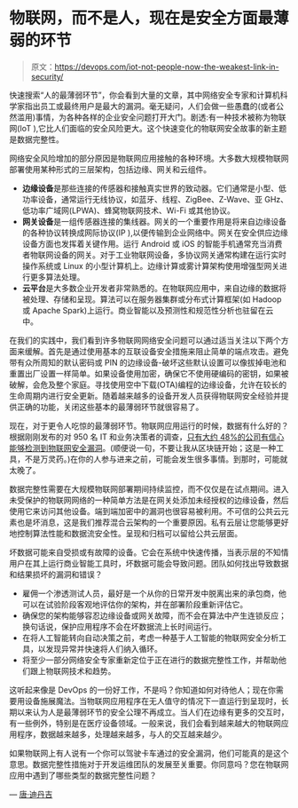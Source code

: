 # 物联网，而不是人，现在是安全方面最薄弱的环节

> 原文：<https://devops.com/iot-not-people-now-the-weakest-link-in-security/>

快速搜索“人的最薄弱环节”，你会看到大量的文章，其中网络安全专家和计算机科学家指出员工或最终用户是最大的漏洞。毫无疑问，人们会做一些愚蠢的(或者公然滥用)事情，为各种各样的企业安全问题打开大门。剧透:有一种技术被称为物联网(IoT ),它比人们面临的安全风险更大。这个快速变化的物联网安全故事的新主题是数据完整性。

网络安全风险增加的部分原因是物联网应用接触的各种环境。大多数大规模物联网部署使用某种形式的三层架构，包括边缘、网关和云组件。

*   **边缘设备**是那些连接的传感器和接触真实世界的致动器。它们通常是小型、低功率设备，通常运行无线协议，如蓝牙、线程、ZigBee、Z-Wave、亚 GHz、低功率广域网(LPWA)、蜂窝物联网技术、Wi-Fi 或其他协议。
*   **网关设备**是一组传感器连接的集线器。网关的一个重要作用是将来自边缘设备的各种协议转换成网际协议(IP ),以便传输到企业网络中。网关在安全供应边缘设备方面也发挥着关键作用。运行 Android 或 iOS 的智能手机通常充当消费者物联网设备的网关。对于工业物联网设备，多协议网关通常构建在运行实时操作系统或 Linux 的小型计算机上。边缘计算或雾计算架构使用增强型网关进行更多算法处理。
*   **云平台**是大多数企业开发者非常熟悉的。在物联网应用中，来自边缘的数据将被处理、存储和呈现。算法可以在服务器集群或分布式计算框架(如 Hadoop 或 Apache Spark)上运行。商业智能以及预测性和规范性分析也驻留在云中。

在我们的实践中，我们看到许多物联网网络安全问题可以通过适当关注以下两个方面来缓解。首先是通过使用基本的互联设备安全措施来阻止简单的端点攻击。避免带有众所周知的默认密码或 PIN 的边缘设备-破坏这些默认设置可以像拔掉电池和重置出厂设置一样简单。如果设备使用加密，确保它不使用硬编码的密钥，如果被破解，会危及整个家庭。寻找使用空中下载(OTA)编程的边缘设备，允许在较长的生命周期内进行安全更新。随着越来越多的设备开发人员获得物联网安全经验并提供正确的功能，关闭这些基本的最薄弱环节就很容易了。

现在，对于更令人吃惊的最薄弱环节。物联网应用运行的时候，数据有什么好的？根据刚刚发布的对 950 名 IT 和业务决策者的调查，[只有大约 48%的公司有信心能够检测到物联网安全漏洞](https://www.gemalto.com/press/pages/almost-half-of-companies-still-can-t-detect-iot-device-breaches-reveals-gemalto-study.aspx)。(顺便说一句，不要让我从区块链开始；这是一种工具，不是万灵药。)在你的人参与进来之前，可能会发生很多事情。到那时，可能就太晚了。

数据完整性需要在大规模物联网部署期间持续监控，而不仅仅是在试点期间。进入未受保护的物联网网络的一种简单方法是在网关处添加未经授权的边缘设备，然后使用它来访问其他设备。端到端加密中的漏洞也很容易被利用。不可信的公共云元素也是坏消息，这是我们推荐混合云架构的一个重要原因。私有云层让您能够更好地控制算法性能和数据流安全性。呈现和归档可以留给公共云层面。

坏数据可能来自受损或有故障的设备。它会在系统中快速传播，当表示层的不知情用户在其上运行商业智能工具时，坏数据可能会导致问题。团队如何找出导致数据和结果损坏的漏洞和错误？

*   雇佣一个渗透测试人员，最好是一个从你的日常开发中脱离出来的承包商，他可以在试验阶段客观地评估你的架构，并在部署阶段重新评估它。
*   确保您的架构能够容忍边缘设备或网关故障，而不会在算法中产生连锁反应；换句话说，保护应用程序不会在坏数据流上长时间运行。
*   在将人工智能转向自动决策之前，考虑一种基于人工智能的物联网安全分析工具，以发现异常并快速将人们纳入循环。
*   将至少一部分网络安全专家重新定位于正在进行的数据完整性工作，并帮助他们跟上物联网技术和趋势。

这听起来像是 DevOps 的一份好工作，不是吗？你知道如何对待他人；现在你需要用设备施展魔法。当物联网应用程序在无人值守的情况下一直运行到呈现时，长期以来认为人是最薄弱环节的安全公理不再成立。当人们在边缘有更多的交互时，有一些例外，特别是在医疗设备领域。一般来说，我们会看到越来越大的物联网应用程序，数据越来越多，处理越来越多，与人的交互越来越少。

如果物联网上有人说有一个你可以驾驶卡车通过的安全漏洞，他们可能真的是这个意思。数据完整性措施对于开发运维团队的发展至关重要。你同意吗？您在物联网应用中遇到了哪些类型的数据完整性问题？

— [唐·迪丹吉](https://devops.com/author/don-dingee/)
